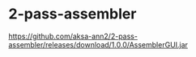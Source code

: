 # 2-pass-assembler
https://github.com/aksa-ann2/2-pass-assembler/releases/download/1.0.0/AssemblerGUI.jar

